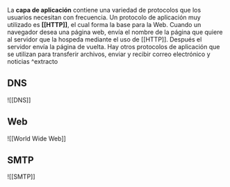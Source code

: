 La **capa de aplicación** contiene una variedad de protocolos que los usuarios necesitan con frecuencia. Un protocolo de aplicación muy utilizado es **[[HTTP]]**, el cual forma la base para la Web. Cuando un navegador desea una página web, envía el nombre de la página que quiere al servidor que la hospeda mediante el uso de [[HTTP]]. Después el servidor envía la página de vuelta. Hay otros protocolos de aplicación que se utilizan para transferir archivos, enviar y recibir correo electrónico y noticias ^extracto

## DNS
![[DNS]]

## Web
![[World Wide Web]]

## SMTP
![[SMTP]]